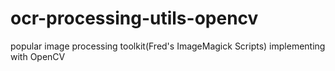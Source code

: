 # ocr-processing-utils-opencv
popular image processing toolkit(Fred's ImageMagick Scripts) implementing with OpenCV 
